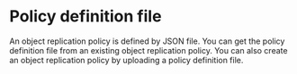 # Policy definition file

An object replication policy is defined by JSON file. You can get the policy definition file from an existing object replication policy. You can also create an object replication policy by uploading a policy definition file.
